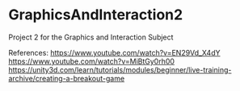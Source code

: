 # GraphicsAndInteraction2
Project 2 for the Graphics and Interaction Subject

References:
https://www.youtube.com/watch?v=EN29Vd_X4dY
https://www.youtube.com/watch?v=MiBtGy0rh00
https://unity3d.com/learn/tutorials/modules/beginner/live-training-archive/creating-a-breakout-game